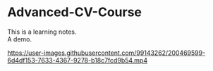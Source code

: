 # Advanced-CV-Course
This is a learning notes.  
A demo.

https://user-images.githubusercontent.com/99143262/200469599-6d4df153-7633-4367-9278-b18c7fcd9b54.mp4

